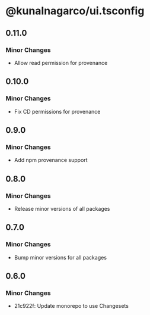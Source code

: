 # @kunalnagarco/ui.tsconfig

## 0.11.0

### Minor Changes

- Allow read permission for provenance

## 0.10.0

### Minor Changes

- Fix CD permissions for provenance

## 0.9.0

### Minor Changes

- Add npm provenance support

## 0.8.0

### Minor Changes

- Release minor versions of all packages

## 0.7.0

### Minor Changes

- Bump minor versions for all packages

## 0.6.0

### Minor Changes

- 21c922f: Update monorepo to use Changesets
